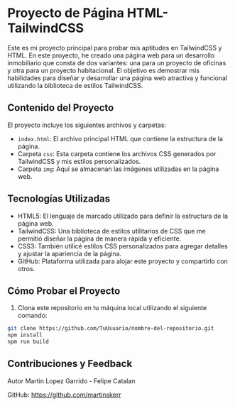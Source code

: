 # Proyecto de Página HTML-TailwindCSS

Este es mi proyecto principal para probar mis aptitudes en TailwindCSS y HTML. En este proyecto, 
he creado una página web para un desarrollo inmobiliario que consta de dos variantes: una para un proyecto de oficinas y 
otra para un proyecto habitacional. El objetivo es demostrar mis habilidades para diseñar y desarrollar una página web atractiva y funcional utilizando la biblioteca de estilos TailwindCSS.

## Contenido del Proyecto

El proyecto incluye los siguientes archivos y carpetas:

- `index.html`: El archivo principal HTML que contiene la estructura de la página.
- Carpeta `css`: Esta carpeta contiene los archivos CSS generados por TailwindCSS y mis estilos personalizados.
- Carpeta `img`: Aquí se almacenan las imágenes utilizadas en la página web.

## Tecnologías Utilizadas

- HTML5: El lenguaje de marcado utilizado para definir la estructura de la página web.
- TailwindCSS: Una biblioteca de estilos utilitarios de CSS que me permitió diseñar la página de manera rápida y eficiente.
- CSS3: También utilicé estilos CSS personalizados para agregar detalles y ajustar la apariencia de la página.
- GitHub: Plataforma utilizada para alojar este proyecto y compartirlo con otros.

## Cómo Probar el Proyecto

1. Clona este repositorio en tu máquina local utilizando el siguiente comando:

```bash
git clone https://github.com/TuUsuario/nombre-del-repositorio.git
npm install
npm run build
```

## Contribuciones y Feedback

Autor
Martin Lopez Garrido - Felipe Catalan 

GitHub: https://github.com/martinskerr
